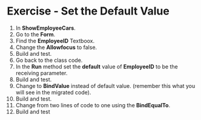 ﻿# Exercise - Set the Default Value

1. In **ShowEmployeeCars**.
2. Go to the **Form**.
3. Find the **EmployeeID** Textboox.
4. Change the **Allowfocus** to false.
5. Build and test.
6. Go back to the class code.
7. In the **Run** method set the **default** value of **EmployeeID** to be the receiving parameter.
8. Build and test.
9. Change to **BindValue** instead of default value. (remember this what you will see in the migrated code).
10. Build and test.
11. Change from two lines of code to one using the **BindEqualTo**.
12. Build and test